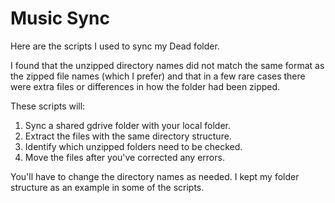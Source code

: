 # Music Sync

Here are the scripts I used to sync my Dead folder.

I found that the unzipped directory names did not match the same format as the
zipped file names (which I prefer) and that in a few rare cases there were extra
files or differences in how the folder had been zipped.

These scripts will:
1. Sync a shared gdrive folder with your local folder.
2. Extract the files with the same directory structure.
3. Identify which unzipped folders need to be checked.
4. Move the files after you've corrected any errors.

You'll have to change the directory names as needed. I kept my folder structure
as an example in some of the scripts.

